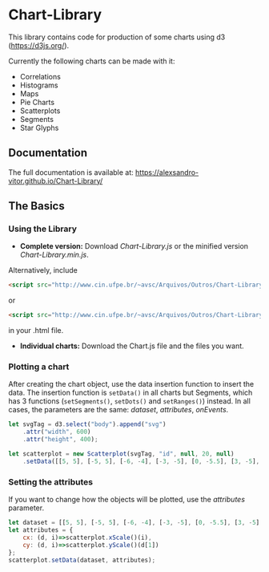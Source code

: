 # Chart-Library
This library contains code for production of some charts using d3 (https://d3js.org/).

Currently the following charts can be made with it:
* Correlations
* Histograms
* Maps
* Pie Charts
* Scatterplots
* Segments
* Star Glyphs

## Documentation

The full documentation is available at: https://alexsandro-vitor.github.io/Chart-Library/

## The Basics

### Using the Library

* **Complete version:** Download *Chart-Library.js* or the minified version *Chart-Library.min.js*.

Alternatively, include
```html
<script src="http://www.cin.ufpe.br/~avsc/Arquivos/Outros/Chart-Library/Chart-Library.js"></script> 
```
or
```html
<script src="http://www.cin.ufpe.br/~avsc/Arquivos/Outros/Chart-Library/Chart-Library.min.js"></script> 
```
in your .html file.
* **Individual charts:** Download the Chart.js file and the files you want.

### Plotting a chart

After creating the chart object, use the data insertion function to insert the data. The insertion function is `setData()` in all charts but Segments, which has 3 functions (`setSegments()`, `setDots()` and `setRanges()`) instead. In all cases, the parameters are the same: *dataset*, *attributes*, *onEvents*.

```js
let svgTag = d3.select("body").append("svg")
	.attr("width", 600)
	.attr("height", 400);

let scatterplot = new Scatterplot(svgTag, "id", null, 20, null)
	.setData([[5, 5], [-5, 5], [-6, -4], [-3, -5], [0, -5.5], [3, -5], [6, -4]]);
```

### Setting the attributes

If you want to change how the objects will be plotted, use the *attributes* parameter.

```js
let dataset = [[5, 5], [-5, 5], [-6, -4], [-3, -5], [0, -5.5], [3, -5], [6, -4]];
let attributes = {
	cx: (d, i)=>scatterplot.xScale()(i),
	cy: (d, i)=>scatterplot.yScale()(d[1])
};
scatterplot.setData(dataset, attributes);
```